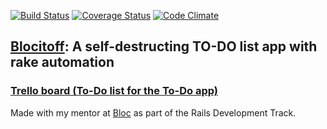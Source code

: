 [![Build Status](https://travis-ci.org/npauzenga/Blocitoff.svg)][travis]
[![Coverage Status](https://coveralls.io/repos/npauzenga/Blocitoff/badge.svg?branch=master&service=github)][coveralls]
[![Code Climate](https://codeclimate.com/github/npauzenga/Blocitoff/badges/gpa.svg)][code_climate]

[code_climate]: https://codeclimate.com/github/npauzenga/Blocitoff
[travis]: https://travis-ci.org/npauzenga/Blocitoff
[coveralls]: https://coveralls.io/github/npauzenga/Blocitoff?branch=master

## [Blocitoff](https://blocitoff-nate.herokuapp.com/): A self-destructing TO-DO list app with rake automation


### [Trello board (To-Do list for the To-Do app)](https://trello.com/b/clxYgXRO/blocitoff-app)

Made with my mentor at [Bloc](http://bloc.io) as part of the Rails Development Track.
